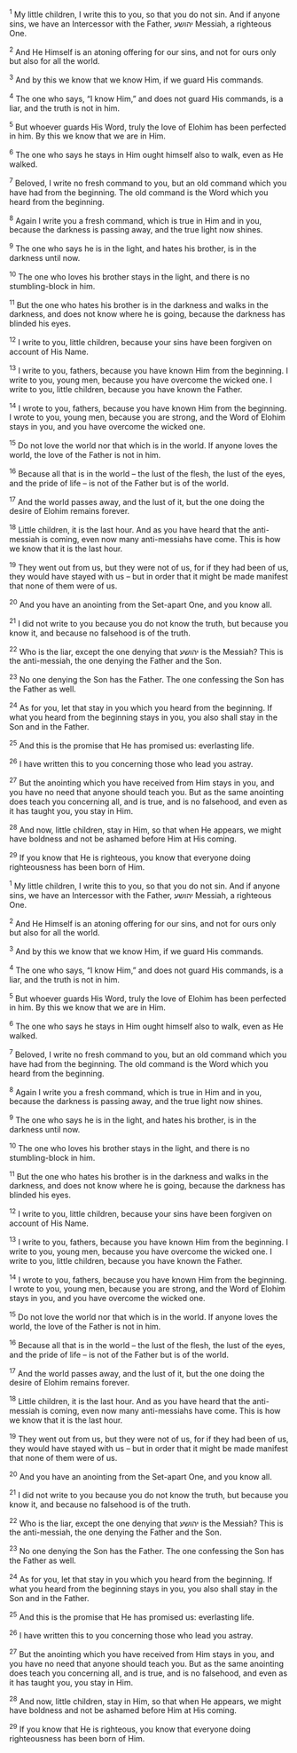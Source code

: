 <sup>1</sup> My little children, I write this to you, so that you do not sin. And if anyone sins, we have an Intercessor with the Father, יהושע Messiah, a righteous One.

<sup>2</sup> And He Himself is an atoning offering for our sins, and not for ours only but also for all the world.

<sup>3</sup> And by this we know that we know Him, if we guard His commands.

<sup>4</sup> The one who says, “I know Him,” and does not guard His commands, is a liar, and the truth is not in him.

<sup>5</sup> But whoever guards His Word, truly the love of Elohim has been perfected in him. By this we know that we are in Him.

<sup>6</sup> The one who says he stays in Him ought himself also to walk, even as He walked.

<sup>7</sup> Beloved, I write no fresh command to you, but an old command which you have had from the beginning. The old command is the Word which you heard from the beginning.

<sup>8</sup> Again I write you a fresh command, which is true in Him and in you, because the darkness is passing away, and the true light now shines.

<sup>9</sup> The one who says he is in the light, and hates his brother, is in the darkness until now.

<sup>10</sup> The one who loves his brother stays in the light, and there is no stumbling-block in him.

<sup>11</sup> But the one who hates his brother is in the darkness and walks in the darkness, and does not know where he is going, because the darkness has blinded his eyes.

<sup>12</sup> I write to you, little children, because your sins have been forgiven on account of His Name.

<sup>13</sup> I write to you, fathers, because you have known Him from the beginning. I write to you, young men, because you have overcome the wicked one. I write to you, little children, because you have known the Father.

<sup>14</sup> I wrote to you, fathers, because you have known Him from the beginning. I wrote to you, young men, because you are strong, and the Word of Elohim stays in you, and you have overcome the wicked one.

<sup>15</sup> Do not love the world nor that which is in the world. If anyone loves the world, the love of the Father is not in him.

<sup>16</sup> Because all that is in the world – the lust of the flesh, the lust of the eyes, and the pride of life – is not of the Father but is of the world.

<sup>17</sup> And the world passes away, and the lust of it, but the one doing the desire of Elohim remains forever.

<sup>18</sup> Little children, it is the last hour. And as you have heard that the anti-messiah is coming, even now many anti-messiahs have come. This is how we know that it is the last hour.

<sup>19</sup> They went out from us, but they were not of us, for if they had been of us, they would have stayed with us – but in order that it might be made manifest that none of them were of us.

<sup>20</sup> And you have an anointing from the Set-apart One, and you know all.

<sup>21</sup> I did not write to you because you do not know the truth, but because you know it, and because no falsehood is of the truth.

<sup>22</sup> Who is the liar, except the one denying that יהושע is the Messiah? This is the anti-messiah, the one denying the Father and the Son.

<sup>23</sup> No one denying the Son has the Father. The one confessing the Son has the Father as well.

<sup>24</sup> As for you, let that stay in you which you heard from the beginning. If what you heard from the beginning stays in you, you also shall stay in the Son and in the Father.

<sup>25</sup> And this is the promise that He has promised us: everlasting life.

<sup>26</sup> I have written this to you concerning those who lead you astray.

<sup>27</sup> But the anointing which you have received from Him stays in you, and you have no need that anyone should teach you. But as the same anointing does teach you concerning all, and is true, and is no falsehood, and even as it has taught you, you stay in Him.

<sup>28</sup> And now, little children, stay in Him, so that when He appears, we might have boldness and not be ashamed before Him at His coming.

<sup>29</sup> If you know that He is righteous, you know that everyone doing righteousness has been born of Him.

<sup>1</sup> My little children, I write this to you, so that you do not sin. And if anyone sins, we have an Intercessor with the Father, יהושע Messiah, a righteous One.

<sup>2</sup> And He Himself is an atoning offering for our sins, and not for ours only but also for all the world.

<sup>3</sup> And by this we know that we know Him, if we guard His commands.

<sup>4</sup> The one who says, “I know Him,” and does not guard His commands, is a liar, and the truth is not in him.

<sup>5</sup> But whoever guards His Word, truly the love of Elohim has been perfected in him. By this we know that we are in Him.

<sup>6</sup> The one who says he stays in Him ought himself also to walk, even as He walked.

<sup>7</sup> Beloved, I write no fresh command to you, but an old command which you have had from the beginning. The old command is the Word which you heard from the beginning.

<sup>8</sup> Again I write you a fresh command, which is true in Him and in you, because the darkness is passing away, and the true light now shines.

<sup>9</sup> The one who says he is in the light, and hates his brother, is in the darkness until now.

<sup>10</sup> The one who loves his brother stays in the light, and there is no stumbling-block in him.

<sup>11</sup> But the one who hates his brother is in the darkness and walks in the darkness, and does not know where he is going, because the darkness has blinded his eyes.

<sup>12</sup> I write to you, little children, because your sins have been forgiven on account of His Name.

<sup>13</sup> I write to you, fathers, because you have known Him from the beginning. I write to you, young men, because you have overcome the wicked one. I write to you, little children, because you have known the Father.

<sup>14</sup> I wrote to you, fathers, because you have known Him from the beginning. I wrote to you, young men, because you are strong, and the Word of Elohim stays in you, and you have overcome the wicked one.

<sup>15</sup> Do not love the world nor that which is in the world. If anyone loves the world, the love of the Father is not in him.

<sup>16</sup> Because all that is in the world – the lust of the flesh, the lust of the eyes, and the pride of life – is not of the Father but is of the world.

<sup>17</sup> And the world passes away, and the lust of it, but the one doing the desire of Elohim remains forever.

<sup>18</sup> Little children, it is the last hour. And as you have heard that the anti-messiah is coming, even now many anti-messiahs have come. This is how we know that it is the last hour.

<sup>19</sup> They went out from us, but they were not of us, for if they had been of us, they would have stayed with us – but in order that it might be made manifest that none of them were of us.

<sup>20</sup> And you have an anointing from the Set-apart One, and you know all.

<sup>21</sup> I did not write to you because you do not know the truth, but because you know it, and because no falsehood is of the truth.

<sup>22</sup> Who is the liar, except the one denying that יהושע is the Messiah? This is the anti-messiah, the one denying the Father and the Son.

<sup>23</sup> No one denying the Son has the Father. The one confessing the Son has the Father as well.

<sup>24</sup> As for you, let that stay in you which you heard from the beginning. If what you heard from the beginning stays in you, you also shall stay in the Son and in the Father.

<sup>25</sup> And this is the promise that He has promised us: everlasting life.

<sup>26</sup> I have written this to you concerning those who lead you astray.

<sup>27</sup> But the anointing which you have received from Him stays in you, and you have no need that anyone should teach you. But as the same anointing does teach you concerning all, and is true, and is no falsehood, and even as it has taught you, you stay in Him.

<sup>28</sup> And now, little children, stay in Him, so that when He appears, we might have boldness and not be ashamed before Him at His coming.

<sup>29</sup> If you know that He is righteous, you know that everyone doing righteousness has been born of Him.

